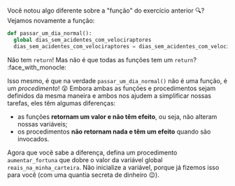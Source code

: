 Você notou algo diferente sobre a "função" do exercício anterior :mag:? Vejamos novamente a função:

```python
def passar_um_dia_normal():
  global dias_sem_acidentes_com_velociraptores
  dias_sem_acidentes_com_velociraptores = dias_sem_acidentes_com_velociraptores + 1
```

Não tem `return`! Mas não é que todas as funções tem um `return`? :face_with_monocle:

Isso mesmo, é que na verdade `passar_um_dia_normal()` não é uma função, é um _procedimento_! :open_mouth: Embora ambas as funções e procedimentos sejam definidos da mesma maneira e ambos nos ajudem a simplificar nossas tarefas, eles têm algumas diferenças:

* as funções **retornam um valor e não têm efeito**, ou seja, não alteram nossas variáveis;
* os procedimentos **não retornam nada e têm um efeito** quando são invocados.


Agora que você sabe a diferença, defina um procedimento `aumentar_fortuna` que dobre o valor da variável global `reais_na_minha_carteira`. Não inicialize a variável, porque já fizemos isso para você (com uma quantia secreta de dinheiro :wink:).

